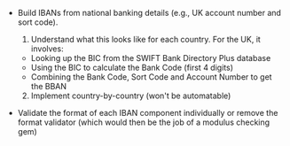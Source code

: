 - Build IBANs from national banking details (e.g., UK account number and sort code).
  1) Understand what this looks like for each country. For the UK, it involves:
    - Looking up the BIC from the SWIFT Bank Directory Plus database
    - Using the BIC to calculate the Bank Code (first 4 digits)
    - Combining the Bank Code, Sort Code and Account Number to get the BBAN
  2) Implement country-by-country (won't be automatable)

- Validate the format of each IBAN component individually or remove the format
  validator (which would then be the job of a modulus checking gem)

